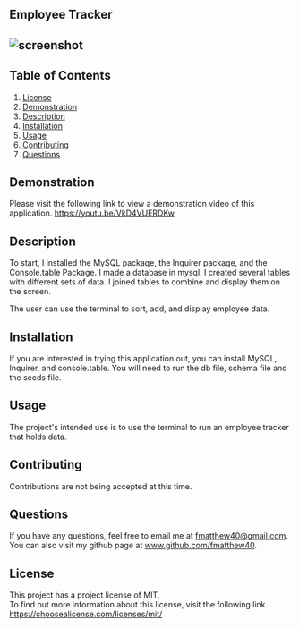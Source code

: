 ## Employee Tracker

  ## ![screenshot](https://img.shields.io/badge/License-MIT-blue.svg)


  ## Table of Contents
  1.  [License](#license)
  2.  [Demonstration](#demonstration)
  3.  [Description](#description)
  4.  [Installation](#installation)
  5.  [Usage](#usage)
  6.  [Contributing](#contributing)
  7.  [Questions](#questions)

 ## Demonstration
 Please visit the following link to view a demonstration video of this application. 
 https://youtu.be/VkD4VUERDKw
 

 ## Description
 To start, I installed the MySQL package, the Inquirer package, and the Console.table Package.  I made a database in mysql.  I created several tables with different sets of data.  I joined tables to combine and display them on the screen.  

 The user can use the terminal to sort, add, and display employee data.  

 ## Installation 
 If you are interested in trying this application out, you can install MySQL, Inquirer, and console.table.  You will need to run the db file, schema file and the seeds file.  

 ## Usage 
 The project's intended use is to use the terminal to run an employee tracker that holds data.  

 ## Contributing 
 Contributions are not being accepted at this time. 

 ## Questions
 If you have any questions, feel free to email me at fmatthew40@gmail.com. 
 You can also visit my github page at www.github.com/fmatthew40.
 
 ## License 
 This project has a project license of MIT.  
 To find out more information about this license, visit the following link.
 https://choosealicense.com/licenses/mit/

